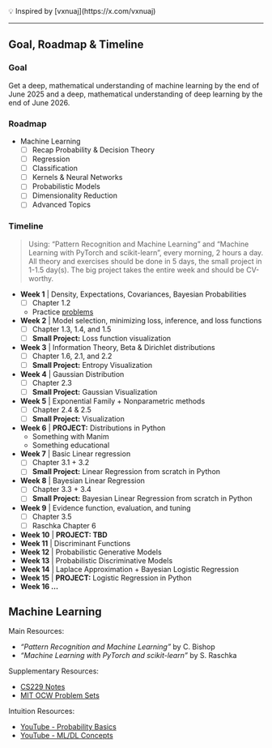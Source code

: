 <aside>
💡 Inspired by [vxnuaj](https://x.com/vxnuaj)
</aside>

---

## Goal, Roadmap & Timeline

### Goal

Get a deep, mathematical understanding of machine learning by the end of June 2025 and a deep, mathematical understanding of deep learning by the end of June 2026. 

### Roadmap

- Machine Learning
    - [ ] Recap Probability & Decision Theory
    - [ ] Regression
    - [ ] Classification
    - [ ] Kernels & Neural Networks
    - [ ] Probabilistic Models
    - [ ] Dimensionality Reduction
    - [ ] Advanced Topics

### Timeline

> Using: “Pattern Recognition and Machine Learning” and “Machine Learning with PyTorch and scikit-learn”, every morning, 2 hours a day. All theory and exercises should be done in 5 days, the small project in 1-1.5 day(s). The big project takes the entire week and should be CV-worthy.

- **Week 1** | Density, Expectations, Covariances, Bayesian Probabilities
    - [ ] Chapter 1.2
    - Practice [problems](https://ocw.mit.edu/courses/18-05-introduction-to-probability-and-statistics-spring-2022/pages/problem-sets/)
- **Week 2** | Model selection, minimizing loss, inference, and loss functions
    - [ ] Chapter 1.3, 1.4, and 1.5
    - [ ] **Small Project:** Loss function visualization
- **Week 3** | Information Theory, Beta & Dirichlet distributions
    - [ ] Chapter 1.6, 2.1, and 2.2
    - [ ] **Small Project:** Entropy Visualization
- **Week 4** | Gaussian Distribution
    - [ ] Chapter 2.3
    - [ ] **Small Project:** Gaussian Visualization
- **Week 5** | Exponential Family + Nonparametric methods
    - [ ] Chapter 2.4 & 2.5
    - [ ] **Small Project:** Visualization
- **Week 6** | **PROJECT:** Distributions in Python
    - Something with Manim
    - Something educational
- **Week 7** | Basic Linear regression
    - [ ] Chapter 3.1 + 3.2
    - [ ] **Small Project:** Linear Regression from scratch in Python
- **Week 8** | Bayesian Linear Regression
    - [ ] Chapter 3.3 + 3.4
    - [ ] **Small Project:** Bayesian Linear Regression from scratch in Python
- **Week 9** | Evidence function, evaluation, and tuning
    - [ ] Chapter 3.5
    - [ ] Raschka Chapter 6
- **Week 10** | **PROJECT: TBD**
- **Week 11** | Discriminant Functions
- **Week 12** | Probabilistic Generative Models
- **Week 13** | Probabilistic Discriminative Models
- **Week 14** | Laplace Approximation + Bayesian Logistic Regression
- **Week 15** | **PROJECT:** Logistic Regression in Python
- **Week 16 …**

## Machine Learning

Main Resources:

- *“Pattern Recognition and Machine Learning”* by C. Bishop
- *“Machine Learning with PyTorch and scikit-learn”* by S. Raschka

Supplementary Resources:

- [CS229 Notes](https://cs229.stanford.edu/main_notes.pdf)
- [MIT OCW Problem Sets](https://ocw.mit.edu/courses/18-05-introduction-to-probability-and-statistics-spring-2022/pages/problem-sets/)

Intuition Resources:

- [YouTube - Probability Basics](https://www.youtube.com/watch?v=my3lsV-VQjs&t=30s)
- [YouTube - ML/DL Concepts](https://www.youtube.com/watch?v=SmZmBKc7Lrs&t=1798s)
